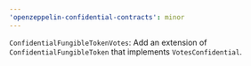```yaml
---
'openzeppelin-confidential-contracts': minor
---
```


`ConfidentialFungibleTokenVotes`: Add an extension of `ConfidentialFungibleToken` that implements `VotesConfidential`.
